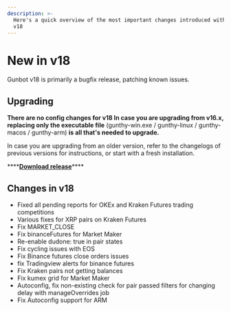 ```yaml
---
description: >-
  Here's a quick overview of the most important changes introduced with Gunbot
  v18
---
```


# New in v18



Gunbot v18 is primarily a bugfix release, patching known issues.

## **Upgrading**

**There are no config changes for v18 In case you are upgrading from v16.x, replacing only the executable file** \(gunthy-win.exe / gunthy-linux / gunthy-macos / gunthy-arm\) **is all that's needed to upgrade.**

In case you are upgrading from an older version, refer to the changelogs of previous versions for instructions, or start with a fresh installation.

\*\*\*\*[**Download release**](../../setup-and-general-settings/installation/download.md)\*\*\*\*



## Changes in v18

* Fixed all pending reports for OKEx and Kraken Futures trading competitions
* Various fixes for XRP pairs on Kraken Futures
* Fix MARKET\_CLOSE
* Fix binanceFutures for Market Maker
* Re-enable dudone: true in pair states
* Fix cycling issues with EOS
* Fix Binance futures close orders issues
* fix Tradingview alerts for binance futures
* Fix Kraken pairs not getting balances
* Fix kumex grid for Market Maker
* Autoconfig, fix non-existing check for pair passed filters for changing delay with manageOverrides job
* Fix Autoconfig support for ARM

